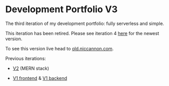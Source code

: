 # Development Portfolio V3

The third iteration of my development portfolio: fully serverless and simple.

This iteration has been retired. Please see iteration 4 [here](https://github.com/nicholascannon1/portfolio-v4) for the newest version.

To see this version live head to [old.niccannon.com](https://old.niccannon.com/).

Previous iterations:

- [V2](https://github.com/nicholascannon1/portfolio2.0) (MERN stack)

- [V1 frontend](https://github.com/nicholascannon1/portfolio) & [V1 backend](https://github.com/nicholascannon1/portfolio-backend)
